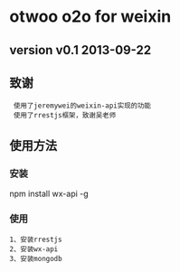 otwoo o2o for weixin
=====
version v0.1 2013-09-22
------
致谢
------
     使用了jeremywei的weixin-api实现的功能
     使用了rrestjs框架，致谢吴老师
使用方法
------
### 安装
npm install wx-api -g
### 使用
    1、安装rrestjs
    2、安装wx-api
    3、安装mongodb
